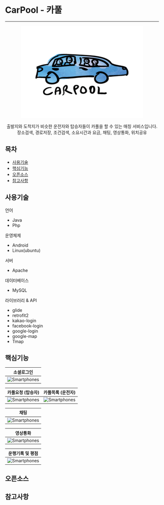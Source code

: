 # CarPool - 카풀
* * *
<p align="center">
    <img src="https://raw.githubusercontent.com/kkyu92/CarPool/master/app/src/main/res/drawable/carpool.png" alt="liveAuction logo" width="400" height="300"></p>
<div style="text-align: center">출발지와 도착지가 비슷한 운전자와 탑승자들이 카풀을 할 수 있는 매칭 서비스입니다.</div>

<center>장소검색, 경로저장, 조건검색, 소요시간과 요금, 채팅, 영상통화, 위치공유</center>


## 목차

- [사용기술](#사용기술)
- [핵심기능](#핵심기능)
- [오픈소스](#오픈소스)
- [참고사항](#참고사항)


## 사용기술

언어
- Java
- Php

운영체제
- Android
- Linux(ubuntu)

서버
- Apache

데이터베이스
- MySQL

라이브러리 & API
- glide
- retrofit2
- kakao-login
- facebook-login
- google-login
- google-map
- Tmap


## 핵심기능

 소셜로그인          |  
:-------------------------:|
![Smartphones](https://raw.githubusercontent.com/kkyu92/CarPool/master/app/src/main/res/gif/stream.gif)  |

카풀요청 (탑승자)          |  카풀목록 (운전자)
:-------------------------:|:-------------------------: 
![Smartphones](https://raw.githubusercontent.com/kkyu92/CarPool/master/app/src/main/res/gif/request.gif)  |  ![Smartphones](https://raw.githubusercontent.com/kkyu92/CarPool/master/app/src/main/res/gif/request.gif)

 채팅          |  
:-------------------------:|
![Smartphones](https://raw.githubusercontent.com/kkyu92/CarPool/master/app/src/main/res/gif/stream.gif)  |

 영상통화          |  
:-------------------------:|
![Smartphones](https://raw.githubusercontent.com/kkyu92/CarPool/master/app/src/main/res/gif/stream.gif)  |

 운행기록 및 평점          |  
:-------------------------:|
![Smartphones](https://raw.githubusercontent.com/kkyu92/CarPool/master/app/src/main/res/gif/stream.gif)  |


## 오픈소스

 
## 참고사항
